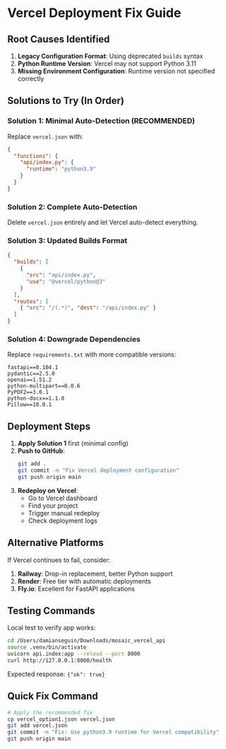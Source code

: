 # Vercel Deployment Fix Guide

## Root Causes Identified

1. **Legacy Configuration Format**: Using deprecated `builds` syntax
2. **Python Runtime Version**: Vercel may not support Python 3.11
3. **Missing Environment Configuration**: Runtime version not specified correctly

## Solutions to Try (In Order)

### Solution 1: Minimal Auto-Detection (RECOMMENDED)
Replace `vercel.json` with:
```json
{
  "functions": {
    "api/index.py": {
      "runtime": "python3.9"
    }
  }
}
```

### Solution 2: Complete Auto-Detection
Delete `vercel.json` entirely and let Vercel auto-detect everything.

### Solution 3: Updated Builds Format
```json
{
  "builds": [
    {
      "src": "api/index.py",
      "use": "@vercel/python@3"
    }
  ],
  "routes": [
    { "src": "/(.*)", "dest": "/api/index.py" }
  ]
}
```

### Solution 4: Downgrade Dependencies
Replace `requirements.txt` with more compatible versions:
```
fastapi==0.104.1
pydantic==2.5.0
openai==1.51.2
python-multipart==0.0.6
PyPDF2==3.0.1
python-docx==1.1.0
Pillow==10.0.1
```

## Deployment Steps

1. **Apply Solution 1** first (minimal config)
2. **Push to GitHub**:
   ```bash
   git add .
   git commit -m "Fix Vercel deployment configuration"
   git push origin main
   ```
3. **Redeploy on Vercel**:
   - Go to Vercel dashboard
   - Find your project
   - Trigger manual redeploy
   - Check deployment logs

## Alternative Platforms

If Vercel continues to fail, consider:

1. **Railway**: Drop-in replacement, better Python support
2. **Render**: Free tier with automatic deployments
3. **Fly.io**: Excellent for FastAPI applications

## Testing Commands

Local test to verify app works:
```bash
cd /Users/damianseguin/Downloads/mosaic_vercel_api
source .venv/bin/activate
uvicorn api.index:app --reload --port 8000
curl http://127.0.0.1:8000/health
```

Expected response: `{"ok": true}`

## Quick Fix Command
```bash
# Apply the recommended fix
cp vercel_option1.json vercel.json
git add vercel.json
git commit -m "Fix: Use python3.9 runtime for Vercel compatibility"
git push origin main
```